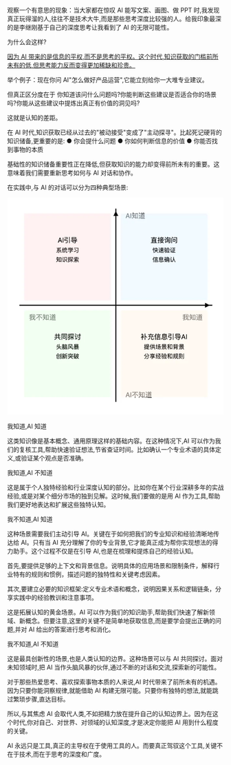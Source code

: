 观察一个有意思的现象：当大家都在惊叹 AI 能写文案、画图、做 PPT 时,我发现真正玩得溜的人,往往不是技术大牛,而是那些思考深度比较强的人。给我印象最深的是李继刚基于自己的深度思考让我看到了 AI 的无限可能性。

为什么会这样?

<u>因为 AI 带来的是信息的平权,而不是思考的平权。这个时代,知识获取的门槛前所未有的低,但思考能力反而变得更加稀缺和珍贵。</u>

举个例子：现在你问 AI"怎么做好产品运营",它能立刻给你一大堆专业建议。

但真正区分度在于 你知道该问什么问题吗?你能判断这些建议是否适合你的场景吗?你能从这些建议中提炼出真正有价值的洞见吗?

这就是认知的差距。

在 AI 时代,知识获取已经从过去的"被动接受"变成了"主动探寻"。比起死记硬背的知识储备,更重要的是:
● 你会提什么问题
● 你如何判断信息的价值
● 你能否找到事物的本质

基础性的知识储备重要性正在降低,但获取知识的能力却变得前所未有的重要。这意味着我们需要重新思考如何与 AI 对话和协作。

在实践中,与 AI 的对话可以分为四种典型场景:

![alt text](image.png)

我知道,AI 知道

这类知识像是基本概念、通用原理这样的基础内容。在这种情况下,AI 可以作为我们的复核工具,帮助快速验证想法,节省查证时间。比如确认一个专业术语的具体定义,或验证某个观点是否准确。

我知道,AI 不知道

这是属于个人独特经验和行业深度认知的部分。比如你在某个行业深耕多年的实战经验,或是对某个细分市场的独到见解。这时候,我们要做的是用 AI 作为工具,帮助我们更好地表达和扩展这些独特认知。

我不知道,AI 知道

这种场景需要我们主动引导 AI。关键在于如何把我们的专业知识和经验清晰地传达给 AI。只有当 AI 充分理解了你的专业背景,它才能真正成为帮你实现想法的得力助手。这个过程不仅是在引导 AI,也是在梳理和提炼自己的经验认知。

首先,要提供足够的上下文和背景信息。说明具体的应用场景和限制条件，解释行业特有的规则和惯例，描述问题的独特性和关键考虑因素。

其次,要建立必要的知识框架:定义专业术语和概念，说明因果关系和逻辑链条，分享实践中的经验教训和注意事项。

这是拓展认知的黄金场景。AI 可以作为我们的知识助手,帮助我们快速了解新领域、新概念。但要注意,这里的关键不是简单地获取信息,而是要学会提出正确的问题,并对 AI 给出的答案进行思考和消化。

我不知道,AI 不知道

这是最具创新性的场景,也是人类认知的边界。这种场景可以与 AI 共同探讨。面对未知领域时,把 AI 当作头脑风暴的伙伴,通过不断的对话和交流,探索新的可能性。

对于那些热爱思考、喜欢探索事物本质的人来说,AI 时代带来了前所未有的机遇。因为只要你能洞察规律,就能借助 AI 构建无限可能。只要你有独特的想法,就能跳过繁琐步骤,直达目标。

所以,与其焦虑 AI 会取代人类,不如把精力放在提升自己的认知边界上。因为在这个时代,你对自己、对世界、对领域的认知深度,才是决定你能把 AI 用到什么程度的关键。

AI 永远只是工具,真正的主导权在于使用工具的人。而要真正驾驭这个工具,关键不在于技术,而在于思考的深度和广度。
